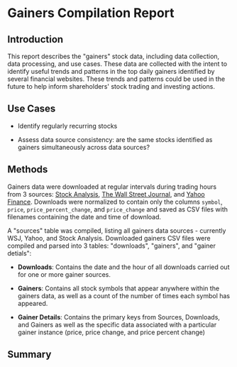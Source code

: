 # Gainers Compilation Report
## Introduction
This report describes the "gainers" stock data, including data collection, data processing, and use cases. These data are collected with the intent to identify useful trends and patterns in the top daily gainers identified by several financial websites. These trends and patterns could be used in the future to help inform shareholders' stock trading and investing actions.

## Use Cases
* Identify regularly recurring stocks

* Assess data source consistency: are the same stocks identified as gainers simultaneously across data sources?

## Methods
Gainers data were downloaded at regular intervals during trading hours from 3 sources: [Stock Analysis](https://stockanalysis.com/markets/gainers/), [The Wall Street Journal](https://www.wsj.com/market-data/stocks/us/movers), and [Yahoo Finance](https://finance.yahoo.com/markets/stocks/gainers/?start=0&count=200). Downloads were normalized to contain only the columns `symbol`, `price`, `price_percent_change`, and `price_change` and saved as CSV files with filenames containing the date and time of download.  

A "sources" table was compiled, listing all gainers data sources - currently WSJ, Yahoo, and Stock Analysis. Downloaded gainers CSV files were compiled and parsed into 3 tables: "downloads", "gainers", and "gainer detials": 

* **Downloads**: Contains the date and the hour of all downloads carried out for one or more gainer sources.

* **Gainers**: Contains all stock symbols that appear anywhere within the gainers data, as well as a count of the number of times each symbol has appeared.

* **Gainer Details**: Contains the primary keys from Sources, Downloads, and Gainers as well as the specific data associated with a particular gainer instance (price, price change, and price percent change)

## Summary

